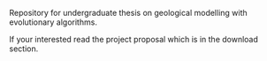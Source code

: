 Repository for undergraduate thesis on geological modelling with
evolutionary algorithms. 

If your interested read the project proposal which is in the download
section.



